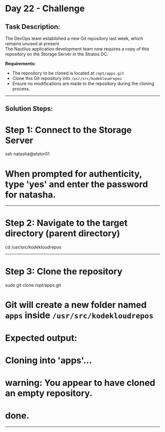 # Day 22 - Challenge 
## Task Description:
The DevOps team established a new Git repository last week, which remains unused at present.  
The Nautilus application development team now requires a copy of this repository on the Storage Server in the Stratos DC.  

**Requirements:**
- The repository to be cloned is located at `/opt/apps.git`
- Clone this Git repository into `/usr/src/kodekloudrepos`
- Ensure no modifications are made to the repository during the cloning process.

---

## Solution Steps:

# Step 1: Connect to the Storage Server
ssh natasha@ststor01
# When prompted for authenticity, type 'yes' and enter the password for natasha.

---

# Step 2: Navigate to the target directory (parent directory)
cd /usr/src/kodekloudrepos

---

# Step 3: Clone the repository
sudo git clone /opt/apps.git
# Git will create a new folder named `apps` inside `/usr/src/kodekloudrepos`
# Expected output:
# Cloning into 'apps'...
# warning: You appear to have cloned an empty repository.
# done.

---

